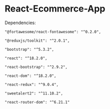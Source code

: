# React-Ecommerce-App
Dependencies:

    "@fortawesome/react-fontawesome": "^0.2.0",

    "@reduxjs/toolkit": "^2.0.1",

    "bootstrap": "^5.3.2",

    "react": "^18.2.0",

    "react-bootstrap": "^2.9.2",

    "react-dom": "^18.2.0",

    "react-redux": "^9.0.4",

    "sweetalert2": "^11.10.2",
    
    "react-router-dom": "^6.21.1"
